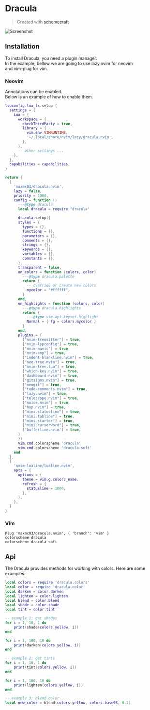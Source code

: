 # Dracula

> Created with [schemecraft](https://github.com/maxmx03/schemecraft)

![Screenshot](https://user-images.githubusercontent.com/50273941/227779719-6e003e4a-f8e8-40bc-8a9f-ebfd7ea13fe6.png)

## Installation

To install Dracula, you need a plugin manager. \
In the example, bellow we are going to use lazy.nvim for neovim \
and vim-plug for vim.

### Neovim

Annotations can be enabled. \
Below is an example of how to enable them.

```lua
lspconfig.lua_ls.setup {
  settings = {
    Lua = {
      workspace = {
        checkThirdParty = true,
        library = {
          vim.env.VIMRUNTIME,
          '~/.local/share/nvim/lazy/dracula.nvim',
        },
      },
      -- other settings ...
    },
  },
  capabilities = capabilities,
}
```

```lua
return {
  {
    'maxmx03/dracula.nvim',
    lazy = false,
    priority = 1000,
    config = function ()
      ---@type dracula
      local dracula = require "dracula"

      dracula.setup({
      styles = {
        types = {},
        functions = {},
        parameters = {},
        comments = {},
        strings = {},
        keywords = {},
        variables = {},
        constants = {},
      },
      transparent = false,
      on_colors = function (colors, color)
        ---@type dracula.palette
        return {
          -- override or create new colors
          mycolor = "#ffffff",
        }
      end,
      on_highlights = function (colors, color)
        ---@type dracula.highlights
        return {
          ---@type vim.api.keyset.highlight
          Normal = { fg = colors.mycolor }
        }
      end,
      plugins = {
        ["nvim-treesitter"] = true,
        ["nvim-lspconfig"] = true,
        ["nvim-navic"] = true,
        ["nvim-cmp"] = true,
        ["indent-blankline.nvim"] = true,
        ["neo-tree.nvim"] = true,
        ["nvim-tree.lua"] = true,
        ["which-key.nvim"] = true,
        ["dashboard-nvim"] = true,
        ["gitsigns.nvim"] = true,
        ["neogit"] = true,
        ["todo-comments.nvim"] = true,
        ["lazy.nvim"] = true,
        ["telescope.nvim"] = true,
        ["noice.nvim"] = true,
        ["hop.nvim"] = true,
        ["mini.statusline"] = true,
        ["mini.tabline"] = true,
        ["mini.starter"] = true,
        ["mini.cursorword"] = true,
        ['bufferline.nvim'] = true,
      }
      })
      vim.cmd.colorscheme 'dracula'
      vim.cmd.colorscheme 'dracula-soft'
    end
  },
  {
    'nvim-lualine/lualine.nvim',
    opts = {
      options = {
        theme = vim.g.colors_name,
        refresh = {
          statusline = 1000,
        },
      },
    },
  }
}
```

### Vim

```vim
Plug 'maxmx03/dracula.nvim', { 'branch': 'vim' }
colorscheme dracula
colorscheme dracula-soft
```

## Api

The Dracula provides methods for working with colors. Here are some examples:

```lua
local colors = require 'dracula.colors'
local color = require 'dracula.color'
local darken = color.darken
local lighten = color.lighten
local blend = color.blend
local shade = color.shade
local tint = color.tint

-- example 1: get shades
for i = 1, 10, 1 do
    print(shade(colors.yellow, i))
end

for i = 1, 100, 10 do
    print(darken(colors.yellow, i))
end

-- example 2: get tints
for i = 1, 10, 1 do
    print(tint(colors.yellow, i))
end

for i = 1, 100, 10 do
    print(lighten(colors.yellow, i))
end

-- example 3: blend color
local new_color = blend(colors.yellow, colors.base03, 0.2)
```
